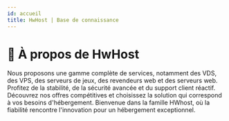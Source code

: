 ```yaml
---
id: accueil
title: HwHost | Base de connaissance
---
```


# 👋 À propos de HwHost

Nous proposons une gamme complète de services, notamment des VDS, des VPS, des serveurs de jeux, des revendeurs web et des serveurs web. Profitez de la stabilité, de la sécurité avancée et du support client réactif. Découvrez nos offres compétitives et choisissez la solution qui correspond à vos besoins d'hébergement. Bienvenue dans la famille HWhost, où la fiabilité rencontre l'innovation pour un hébergement exceptionnel.